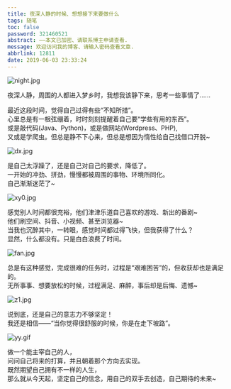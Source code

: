 ```yaml
---
title: 夜深人静的时候、想想接下来要做什么
tags: 随笔
toc: false
password: 321460521
abstract: ——本文已加密、请联系博主申请查看.
message: 欢迎访问我的博客、请输入密码查看文章.
abbrlink: 12811
date: 2019-06-03 23:33:24
---
```


![night.jpg](https://cdn.jsdelivr.net/gh/Anyway521/blogpic@main/image/imagenight.jpg)

夜深人静，周围的人都进入梦乡时，我想我该静下来，思考一些事情了......

<!--more-->

最近这段时间，觉得自己过得有些“不知所措”。  
心里总是有一根弦绷着，时时刻刻提醒着自己要“学些有用的东西”。  
或是敲代码(Java、Python)，或是做网站(Wordpress、PHP),  
又或是学爬虫。但总是静不下心来，但总是想因为惰性给自己找借口开脱~  

![dx.jpg](https://cdn.jsdelivr.net/gh/Anyway521/blogpic@main/image/imagedx.jpg)

是自己太浮躁了，还是自己对自己的要求，降低了。  
一开始的冲劲、拼劲，慢慢都被周围的事物、环境所同化。  
自己渐渐迷茫了~    

![xy0.jpg](https://cdn.jsdelivr.net/gh/Anyway521/blogpic@main/image/imagexy0.jpg)

感觉别人时间都很充裕，他们津津乐道自己喜欢的游戏、新出的番剧~  
他们刷空间、抖音、小视频、甚至浏览器~  
当我也沉醉其中，一转眼，感觉时间都过得飞快，但我获得了什么？  
显然，什么都没有。只是白白浪费了时间。  

![fan.jpg](https://cdn.jsdelivr.net/gh/Anyway521/blogpic@main/image/imagefan.jpg)

总是有这种感觉，完成很难的任务时，过程是“艰难困苦”的，但收获却也是满足的。  
无所事事、想要放松的时候，过程满足、麻醉，事后却是后悔、遗憾~    


![z1.jpg](https://cdn.jsdelivr.net/gh/Anyway521/blogpic@main/image/imagez1.jpg)

说到底，还是自己的意志力不够坚定！  
我还是相信——“当你觉得很舒服的时候，你是在走下坡路”。  

![yy.gif](https://cdn.jsdelivr.net/gh/Anyway521/blogpic@main/image/imageyy.gif)

做一个能主宰自己的人，  
问问自己将来的打算，并且朝着那个方向去实现。  
既然期望自己拥有不一样的人生，  
那么就从今天起，坚定自己的信念，用自己的双手去创造，自己期待的未来~  
